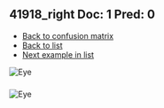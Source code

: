 ## 41918_right Doc: 1 Pred: 0
- [Back to confusion matrix](https://github.com/juliandewit/kaggle_retinopathy/blob/master/matrix.md)
- [Back to list](https://github.com/juliandewit/kaggle_retinopathy/blob/master/lists/10/list.md)
- [Next example in list](https://github.com/juliandewit/kaggle_retinopathy/blob/master/lists/10/41/41932_left.md)

![Eye](https://retinopaty.blob.core.windows.net/size1024/41918_right_1.jpeg)

### 

![Eye]()
